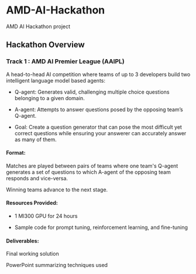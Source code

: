 # AMD-AI-Hackathon
AMD AI Hackathon project 

## Hackathon Overview

### Track 1 : AMD AI Premier League (AAIPL)

A head-to-head AI competition where teams of up to 3 developers build two intelligent language model based agents:

* ​Q-agent: Generates valid, challenging multiple choice questions belonging to a given domain.

* ​A-agent: Attempts to answer questions posed by the opposing team’s Q-agent.

* ​Goal: Create a question generator that can pose the most difficult yet correct questions while ensuring your answerer can accurately answer as many of them.

#### ​Format:

​Matches are played between pairs of teams where one team's Q-agent generates a set of questions to which A-agent of the opposing team responds and vice-versa.

​Winning teams advance to the next stage.

#### ​Resources Provided:

* ​1 MI300 GPU for 24 hours

* Sample code for prompt tuning, reinforcement learning, and fine-tuning

#### ​Deliverables:

​Final working solution

​PowerPoint summarizing techniques used
